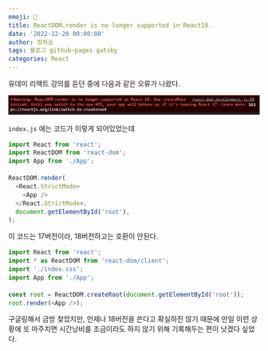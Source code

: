 ```yaml
---
emoji: 🔮
title: ReactDOM.render is no longer supported in React18.
date: '2022-12-20 00:00:00'
author: 정하승
tags: 블로그 github-pages gatsby
categories: React
---
```


유데미 리액트 강의를 듣던 중에 다음과 같은 오류가 나왔다.

<img src='../../assets/reactdom.png' />

`index.js` 에는 코드가 이렇게 되어있었는데

```js
import React from 'react';
import ReactDOM from 'react-dom';
import App from './App';

ReactDOM.render(
  <React.StrictMode>
    <App />
  </React.StrictMode>,
  document.getElementById('root'),
);
```

이 코드는 17버전이라, 18버전하고는 호환이 안된다.

```js
import React from 'react';
import * as ReactDOM from 'react-dom/client';
import './index.css';
import App from './App';

const root = ReactDOM.createRoot(document.getElementById('root'));
root.render(<App />);
```

구글링해서 금방 찾았지만, 언제나 18버전을 쓴다고 확실하진 않기 때문에 만일 이런 상황에 또 마주치면 시간낭비를 조금이라도 하지 않기 위해 기록해두는 편이 낫겠다 싶었다.
